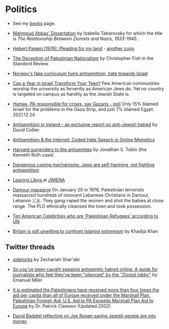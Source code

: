 # Politics

* See my [books](https://szabgab.com/books.html) page.

* [Mahmoud Abbas’ Dissertation](https://www.tabletmag.com/sections/arts-letters/articles/mahmoud-abbas-soviet-dissertation) by Izabella Tabarovsky for which the title is *The Relationship Between Zionists and Nazis, 1933-1945.*.

* [Hebert Pagani (1976): Pleading for my land](https://www.youtube.com/watch?v=d-RK4AQJm5U) - [another copy](https://www.youtube.com/watch?v=JQoO2ATpoQo)

* [The Deception of Palestinian Nationalism](https://stanfordreview.org/deception-palestinian-nationalism/) by Christopher Fish in the Standord Review.

* [Norway's fake curriculum fuels antisemitism, hate towards Israel](https://www.jpost.com/opinion/article-694152)

* [Can a Year in Israel Transform Your Teen?](https://sapirjournal.org/aspiration/2022/01/can-a-year-in-israel-transform-your-teen/)
Few American communities worship the university as fervently as American Jews do. Yet no country is targeted on campus as harshly as the Jewish State is.

* [Hamas, PA responsible for crises, say Gazans - poll](https://www.jpost.com/middle-east/article-689610) Only 15% blamed Israel for the problems in the Gaza Strip, and just 7% blamed Egypt.
2021.12.24


* [Antisemitism in Ireland – an exclusive report on anti-Jewish hatred](https://david-collier.com/ireland/) by David Collier

* [Antisemitism & the Internet: Coded Hate Speech in Online Memetics](https://vimeo.com/517984855)

* [Harvard surrenders to the antisemites](https://www.jns.org/opinion/harvard-surrenders-to-the-antisemites/) by Jonathan S. Tobin  (the Kenneth Roth case)

* [Dangerous coping mechanisms: Jews are self-harming, not fighting antisemitism](https://www.jpost.com/opinion/article-729214)

* [Leaving Libya ](https://nivmag.com/leaving-libya/) at [JIMENA](https://www.jimena.org/)

* [Damour massacre](https://en.wikipedia.org/wiki/Damour_massacre)
On January 20 in 1976, Palestinian terrorists massacred hundreds of innocent Lebanese Christians in Damour, Lebanon 🇱🇧. They gang-raped the women and shot the babies at close range. The PLO ethnically cleansed the town and took possession.

* [Ten American Celebrities who are ‘Palestinian Refugees’ according to UN](https://www.israel365news.com/332654/ten-american-celebrities-palestinian-refugees-according-un/)



* [Britain is still unwilling to confront Islamist extremism](http://www.sedaa.org/2021/10/britain-is-still-unwilling-to-confront-islamist-extremism/) by  Khadija Khan


## Twitter threads

* [sidelocks](https://twitter.com/ZechariahSharab/status/1607744152359546884) by Zechariah Shar'abi
* [So you've been caught spewing antisemitic hatred online: A guide for journalists who feel they've been "silenced" by the "Zionist lobby"](https://twitter.com/emanumiller/status/1577798473222688768) by Emanuel Miler
* [It is estimated the Palestinians have received more than four times the aid per capita than all of Europe received under the Marshall Plan.](https://twitter.com/blakeflayton/status/1545505937661755393) [Palestinian Foreign Aid: U.S. Aid to PA Exceeds Marshall Plan Aid to Europe](https://www.jewishvirtuallibrary.org/u-s-aid-to-pa-exceeds-marshall-plan-aid-to-europe) by Dr. Patrick Clawson (Updated 2002)

* [David Baddiel reflecting on Joe Rogan saying Jewish people are into money](https://twitter.com/Baddiel/status/1622896710887305216)

